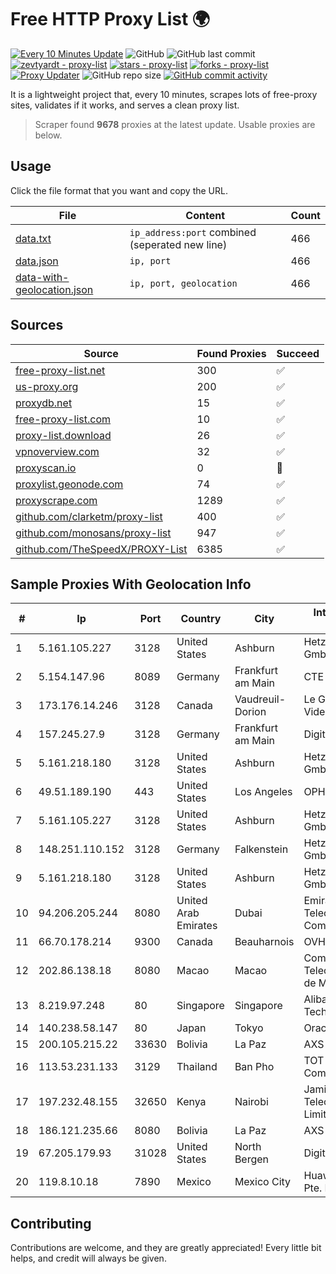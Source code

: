 
# Free HTTP Proxy List 🌍

[![Every 10 Minutes Update](https://github.com/mertguvencli/http-proxy-list/actions/workflows/main.yml/badge.svg?branch=main)](https://github.com/mertguvencli/http-proxy-list/actions/workflows/main.yml)
![GitHub](https://img.shields.io/github/license/mertguvencli/http-proxy-list)
![GitHub last commit](https://img.shields.io/github/last-commit/mertguvencli/http-proxy-list)
[![zevtyardt - proxy-list](https://img.shields.io/static/v1?label=zevtyardt&message=proxy-list&color=blue&logo=github)](https://github.com/zevtyardt/proxy-list "Go to GitHub repo")
[![stars - proxy-list](https://img.shields.io/github/stars/zevtyardt/proxy-list?style=social)](https://github.com/zevtyardt/proxy-list)
[![forks - proxy-list](https://img.shields.io/github/forks/zevtyardt/proxy-list?style=social)](https://github.com/zevtyardt/proxy-list)
[![Proxy Updater](https://github.com/zevtyardt/proxy-list/workflows/Proxy%20Updater/badge.svg)](https://github.com/zevtyardt/proxy-list/actions?query=workflow:"Proxy+Updater")
![GitHub repo size](https://img.shields.io/github/repo-size/zevtyardt/proxy-list)
[![GitHub commit activity](https://img.shields.io/github/commit-activity/m/zevtyardt/proxy-list?logo=commits)](https://github.com/zevtyardt/proxy-list/commits/main)

It is a lightweight project that, every 10 minutes, scrapes lots of free-proxy sites, validates if it works, and serves a clean proxy list.

> Scraper found **9678** proxies at the latest update. Usable proxies are below.

## Usage

Click the file format that you want and copy the URL.

|File|Content|Count|
|----|-------|-----|
|[data.txt](https://raw.githubusercontent.com/mertguvencli/http-proxy-list/main/proxy-list/data.txt)|`ip_address:port` combined (seperated new line)|466|
|[data.json](https://raw.githubusercontent.com/mertguvencli/http-proxy-list/main/proxy-list/data.json)|`ip, port`|466|
|[data-with-geolocation.json](https://raw.githubusercontent.com/mertguvencli/http-proxy-list/main/proxy-list/data-with-geolocation.json)|`ip, port, geolocation`|466|

## Sources

|Source|Found Proxies|Succeed|
|------|-------------|-------|
|[free-proxy-list.net](https://free-proxy-list.net)|300|✅|
|[us-proxy.org](https://www.us-proxy.org)|200|✅|
|[proxydb.net](http://proxydb.net)|15|✅|
|[free-proxy-list.com](https://free-proxy-list.com/?page=&port=&type%5B%5D=http&type%5B%5D=https&up_time=0&search=Search)|10|✅|
|[proxy-list.download](https://www.proxy-list.download/HTTP)|26|✅|
|[vpnoverview.com](https://vpnoverview.com/privacy/anonymous-browsing/free-proxy-servers)|32|✅|
|[proxyscan.io](https://www.proxyscan.io)|0|🚫|
|[proxylist.geonode.com](https://proxylist.geonode.com/api/proxy-list?limit=300&page=1&sort_by=lastChecked&sort_type=desc&protocols=http,https)|74|✅|
|[proxyscrape.com](https://api.proxyscrape.com/v2/?request=displayproxies&protocol=http&timeout=10000&country=all&ssl=all&anonymity=all)|1289|✅|
|[github.com/clarketm/proxy-list](https://raw.githubusercontent.com/clarketm/proxy-list/master/proxy-list-raw.txt)|400|✅|
|[github.com/monosans/proxy-list](https://raw.githubusercontent.com/monosans/proxy-list/main/proxies/http.txt)|947|✅|
|[github.com/TheSpeedX/PROXY-List](https://raw.githubusercontent.com/TheSpeedX/PROXY-List/master/http.txt)|6385|✅|


## Sample Proxies With Geolocation Info

|#|Ip|Port|Country|City|Internet Service Provider|
|-|--|----|-------|----|-------------------------|
|1|5.161.105.227|3128|United States|Ashburn|Hetzner Online GmbH|
|2|5.154.147.96|8089|Germany|Frankfurt am Main|CTE|
|3|173.176.14.246|3128|Canada|Vaudreuil-Dorion|Le Groupe Videotron Ltee|
|4|157.245.27.9|3128|Germany|Frankfurt am Main|DigitalOcean, LLC|
|5|5.161.218.180|3128|United States|Ashburn|Hetzner Online GmbH|
|6|49.51.189.190|443|United States|Los Angeles|OPHL|
|7|5.161.105.227|3128|United States|Ashburn|Hetzner Online GmbH|
|8|148.251.110.152|3128|Germany|Falkenstein|Hetzner Online GmbH|
|9|5.161.218.180|3128|United States|Ashburn|Hetzner Online GmbH|
|10|94.206.205.244|8080|United Arab Emirates|Dubai|Emirates Integrated Telecommunications Company PJSC|
|11|66.70.178.214|9300|Canada|Beauharnois|OVH SAS|
|12|202.86.138.18|8080|Macao|Macao|Companhia de Telecomunicacoes de Macau|
|13|8.219.97.248|80|Singapore|Singapore|Alibaba (US) Technology Co., Ltd.|
|14|140.238.58.147|80|Japan|Tokyo|Oracle Corporation|
|15|200.105.215.22|33630|Bolivia|La Paz|AXS Bolivia S. A.|
|16|113.53.231.133|3129|Thailand|Ban Pho|TOT Public Company Limited|
|17|197.232.48.155|32650|Kenya|Nairobi|Jamii Telecommunications Limited|
|18|186.121.235.66|8080|Bolivia|La Paz|AXS Bolivia S. A.|
|19|67.205.179.93|31028|United States|North Bergen|DigitalOcean, LLC|
|20|119.8.10.18|7890|Mexico|Mexico City|Huawei International Pte. LTD|



## Contributing

Contributions are welcome, and they are greatly appreciated! Every
little bit helps, and credit will always be given.

